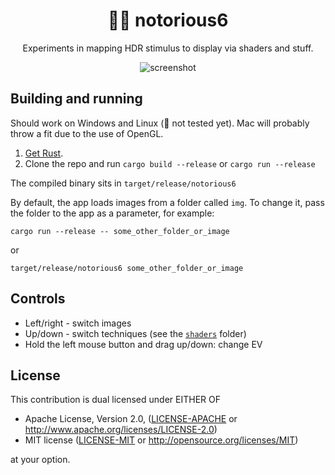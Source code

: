 <!-- Allow this file to not have a first line heading -->
<!-- markdownlint-disable-file MD041 -->

<!-- inline html -->
<!-- markdownlint-disable-file MD033 -->

<div align="center">
  
# 🌈🙈 notorious6

Experiments in mapping HDR stimulus to display via shaders and stuff.
  
![screenshot](https://user-images.githubusercontent.com/16522064/154876123-bc08ee79-0134-4e6d-b205-bca9a2f60d7b.jpg)

</div>

## Building and running

Should work on Windows and Linux (🐧 not tested yet). Mac will probably throw a fit due to the use of OpenGL.

1. [Get Rust](https://www.rust-lang.org/tools/install).
2. Clone the repo and run `cargo build --release` or `cargo run --release`

The compiled binary sits in `target/release/notorious6`

By default, the app loads images from a folder called `img`. To change it, pass the folder to the app as a parameter, for example:

`cargo run --release -- some_other_folder_or_image`

or

`target/release/notorious6 some_other_folder_or_image`

## Controls

* Left/right - switch images
* Up/down - switch techniques (see the [`shaders`](shaders) folder)
* Hold the left mouse button and drag up/down: change EV

## License

This contribution is dual licensed under EITHER OF

* Apache License, Version 2.0, ([LICENSE-APACHE](LICENSE-APACHE) or <http://www.apache.org/licenses/LICENSE-2.0>)
* MIT license ([LICENSE-MIT](LICENSE-MIT) or <http://opensource.org/licenses/MIT>)

at your option.
